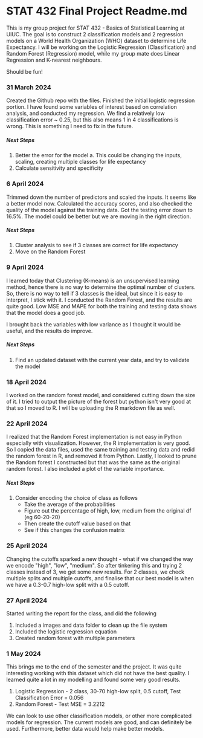 # STAT 432 Final Project Readme.md
This is my group project for STAT 432 - Basics of Statistical Learning at UIUC. The goal is to construct 2 classification models and 2 regression models on a World Health Organization (WHO) dataset to determine Life Expectancy. I will be working on the Logistic Regression (Classification) and Random Forest (Regression) model, while my group mate does Linear Regression and K-nearest neighbours. 

Should be fun!

### 31 March 2024
Created the Github repo with the files. Finished the initial logistic regression portion. I have found some variables of interest based on correlation analysis, and conducted my regression. We find a relatively low classification error ~ 0.25, but this also means 1 in 4 classifications is wrong. This is something I need to fix in the future. 

##### Next Steps
1. Better the error for the model
    a. This could be changing the inputs, scaling, creating multiple classes for life expectancy
2. Calculate sensitivity and specificity

### 6 April 2024
Trimmed down the number of predictors and scaled the inputs. It seems like a better model now. Calculated the accuracy scores, and also checked the quality of the model against the training data. Got the testing error down to 16.5%. The model could be better but we are moving in the right direction. 

##### Next Steps
1. Cluster analysis to see if 3 classes are correct for life expectancy
2. Move on the Random Forest

### 9 April 2024
I learned today that Clustering (K-means) is an unsupervised learning method, hence there is no way to determine the optimal number of clusters. So, there is no way to tell if 3 classes is the ideal, but since it is easy to interpret, I stick with it. I conducted the Random Forest, and the results are quite good. Low MSE and MAPE for both the training and testing data shows that the model does a good job. 

I brought back the variables with low variance as I thought it would be useful, and the results do improve. 

##### Next Steps
1. Find an updated dataset with the current year data, and try to validate the model

### 18 April 2024
I worked on the random forest model, and considered cutting down the size of it. I tried to output the picture of the forest but python isn't very good at that so I moved to R. I will be uploading the R markdown file as well. 

### 22 April 2024
I realized that the Random Forest implementation is not easy in Python especially with visualization. However, the R implementation is very good. So I copied the data files, used the same training and testing data and redid the random forest in R, and removed it from Python. Lastly, I looked to prune the Random forest I constructed but that was the same as the original random forest. I also included a plot of the variable importance. 

##### Next Steps
1. Consider encoding the choice of class as follows
    - Take the average of the probabilities
    - Figure out the percentage of high, low, medium from the original df (eg 60-20-20)
    - Then create the cutoff value based on that
    - See if this changes the confusion matrix

### 25 April 2024
Changing the cutoffs sparked a new thought - what if we changed the way we encode "high", "low", "medium". So after tinkering this and trying 2 classes instead of 3, we get some new results. For 2 classes, we check multiple splits and multiple cutoffs, and finalise that our best model is when we have a 0.3-0.7 high-low split with a 0.5 cutoff. 

### 27 April 2024
Started writing the report for the class, and did the following
1. Included a images and data folder to clean up the file system
2. Included the logistic regression equation
3. Created random forest with multiple parameters

### 1 May 2024
This brings me to the end of the semester and the project. It was quite interesting working with this dataset which did not have the best quality. I learned quite a lot in my modelling and found some very good results. 
1. Logistic Regression - 2 class, 30-70 high-low split, 0.5 cutoff, Test Classification Error = 0.056
2. Random Forest - Test MSE = 3.2212

We can look to use other classification models, or other more complicated models for regression. The current models are good, and can definitely be used. Furthermore, better data would help make better models. 